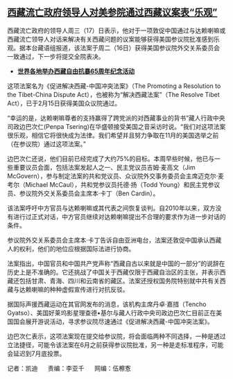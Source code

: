 <!--1713552083000-->
[西藏流亡政府领导人对美参院通过西藏议案表“乐观”](https://www.rfa.org/mandarin/yataibaodao/shaoshuminzu/kw2-04192024144042.html)
------

<p><span style="font-weight: 400;">西藏流亡政府的领导人周三（17）日表示，他对于一项敦促中国通过与达赖喇嘛或西藏流亡领导人对话来解决有关西藏问题的议案能够获得美国参议院批准感到乐观。据本台藏语组报道，该法案于周二（16日）获得美国参议院外交关系委员会一致通过，下一步将提交全院表决。</span></p><ul><li><strong><a href="https://www.rfa.org/mandarin/zhuanlan/xizangzonglan/tibet-03152024150826.html">世界各地举办西藏自由抗暴65周年纪念活动</a></strong></li></ul><p><span style="font-weight: 400;">这项法案名为《促进解决西藏-中国冲突法案》（The Promoting a Resolution to the Tibet-China Dispute Act），也被称为“解决西藏法案”（The Resolve Tibet Act），已于2月15日获得美国众议院通过。</span></p><p><span style="font-weight: 400;">“幸运的是，达赖喇嘛尊者的支持赢得了跨党派的对西藏事业的背书”藏人行政中央司政边巴次仁(Penpa Tsering)在华盛顿接受美国之音采访时说。“我们对这项法案很乐观，相信它将很快成为法律。我们希望并且努力争取在11月的美国选举之前（在参议院）通过这项法案。”</span></p><p><span style="font-weight: 400;">边巴次仁还说，他们目前已经完成了大约75%的目标。本周早些时候，他已与一些重要议员会面，包括法案发起人之一、民主党议员吉姆·麦高文（Jim McGovern），参与制定法案的共和党议员、众议院外交事务委员会主席迈克尔·麦考尔（Michael McCaul），共和党参议员托德·扬（Todd Young）和民主党参议员、参议院外交关系委员会主席本·卡丁（Ben Cardin）。</span></p><p><span style="font-weight: 400;">该法案呼吁中方官员与达赖喇嘛或其代表之间恢复谈判。自2010年以来，双方没有进行过正式对话，中方官员继续对达赖喇嘛提出不合理的要求作为进一步对话的条件。</span></p><p><span style="font-weight: 400;">参议院外交关系委员会主席本·卡丁告诉自由亚洲电台，法案还敦促中国承认西藏人的权利，他们的地位应根据国际法进行协商。</span></p><p><span style="font-weight: 400;">法案指出，中国官员和中国共产党声称“西藏自古以来就是中国的一部分”的说辞在历史上是不准确的。它还挑战了中国关于西藏仅限于西藏自治区的主张，并表示西藏还包括甘肃、青海、四川和云南省的藏区。法案还授权国务院特别就中共有关西藏与达赖喇嘛的种种虚假宣传进行对抗反驳。</span></p><p><span style="font-weight: 400;">据国际声援西藏运动在其官网发布的消息，该机构主席丹卓·嘉措（Tencho Gyatso）、美国好莱坞影星理查德•基尔与藏人行政中央司政边巴次仁目前正在美国国会展开游说活动，寻求参议院尽速通过《促进解决西藏-中国冲突法案》。</span></p><p><span style="font-weight: 400;">边巴次仁表示，这项法案现在提交给参议院，将会面临两种不同选择，一种是透过立法捷径，可能令该法案在6月之前获得参议院批准，另一种是走标准程序，可能会延迟到7月底投票。</span></p><p><span style="font-weight: 400;">记者：凯迪      责编：李亚千      网编：伍檫愙</span></p>
